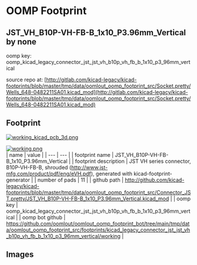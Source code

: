 # OOMP Footprint  
## JST_VH_B10P-VH-FB-B_1x10_P3.96mm_Vertical  by none  
  
oomp key: oomp_kicad_legacy_connector_jst_jst_vh_b10p_vh_fb_b_1x10_p3_96mm_vertical  
  
source repo at: [http://gitlab.com/kicad-legacy/kicad-footprints/blob/master/tmp/data/oomlout_oomp_footprint_src/Socket.pretty/Wells_648-0482211SA01.kicad_mod](http://gitlab.com/kicad-legacy/kicad-footprints/blob/master/tmp/data/oomlout_oomp_footprint_src/Socket.pretty/Wells_648-0482211SA01.kicad_mod)  
## Footprint  
  
[![working_kicad_pcb_3d.png](working_kicad_pcb_3d_600.png)](working_kicad_pcb_3d.png)  
  
[![working.png](working_600.png)](working.png)  
| name | value | 
| --- | --- | 
| footprint name | JST_VH_B10P-VH-FB-B_1x10_P3.96mm_Vertical | 
| footprint description | JST VH series connector, B10P-VH-FB-B, shrouded (http://www.jst-mfg.com/product/pdf/eng/eVH.pdf),  generated with kicad-footprint-generator | 
| number of pads | 11 | 
| github path | http://github.com/kicad-legacy/kicad-footprints/blob/master/tmp/data/oomlout_oomp_footprint_src/Connector_JST.pretty/JST_VH_B10P-VH-FB-B_1x10_P3.96mm_Vertical.kicad_mod | 
| oomp key | oomp_kicad_legacy_connector_jst_jst_vh_b10p_vh_fb_b_1x10_p3_96mm_vertical | 
| oomp bot github | https://github.com/oomlout/oomlout_oomp_footprint_bot/tree/main/tmp/data/oomlout_oomp_footprint_src/footprints/kicad_legacy_connector_jst_jst_vh_b10p_vh_fb_b_1x10_p3_96mm_vertical/working | 
## Images  

